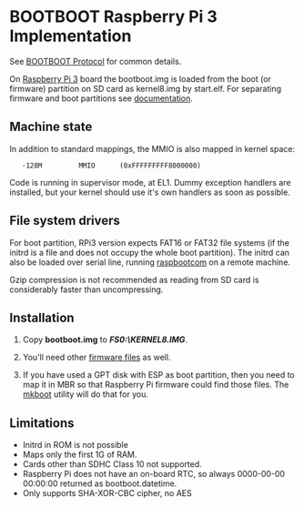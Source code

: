 BOOTBOOT Raspberry Pi 3 Implementation
======================================

See [BOOTBOOT Protocol](https://gitlab.com/bztsrc/bootboot) for common details.

On [Raspberry Pi 3](https://www.raspberrypi.org/documentation/hardware/raspberrypi/bootmodes/sdcard.md) board the bootboot.img
is loaded from the boot (or firmware) partition on SD card as kernel8.img by start.elf. For separating firmware and boot
partitions see [documentation](https://gitlab.com/bztsrc/bootboot/blob/master/bootboot_spec_1st_ed.pdf).

Machine state
-------------

In addition to standard mappings, the MMIO is also mapped in kernel space:

```
   -128M         MMIO      (0xFFFFFFFFF8000000)
```

Code is running in supervisor mode, at EL1. Dummy exception handlers are installed, but your kernel should use it's own
handlers as soon as possible.

File system drivers
-------------------

For boot partition, RPi3 version expects FAT16 or FAT32 file systems (if the
initrd is a file and does not occupy the whole boot partition). The initrd can also be loaded over serial line,
running [raspbootcom](https://gitlab.com/bztsrc/bootboot/blob/master/aarch64-rpi/raspbootcom.c) on a remote machine.

Gzip compression is not recommended as reading from SD card is considerably faster than uncompressing.

Installation
------------

1. Copy __bootboot.img__ to **_FS0:\KERNEL8.IMG_**.

2. You'll need other [firmware files](https://gitlab.com/raspberrypi/firmware/tree/master/boot) as well.

3. If you have used a GPT disk with ESP as boot partition, then you need to map it in MBR so that Raspberry Pi
    firmware could find those files. The [mkboot](https://gitlab.com/bztsrc/bootboot/blob/master/aarch64-rpi/mkboot.c)
    utility will do that for you.

Limitations
-----------

 - Initrd in ROM is not possible
 - Maps only the first 1G of RAM.
 - Cards other than SDHC Class 10 not supported.
 - Raspberry Pi does not have an on-board RTC, so always 0000-00-00 00:00:00 returned as bootboot.datetime.
 - Only supports SHA-XOR-CBC cipher, no AES

